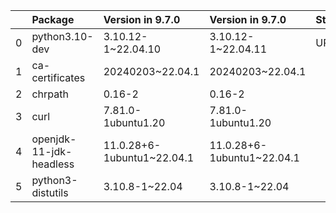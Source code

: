 <!-- markdown-link-check-disable -->

|    | Package                 | Version in 9.7.0           | Version in 9.7.0           | Status   |
|---:|:------------------------|:---------------------------|:---------------------------|:---------|
|  0 | python3.10-dev          | 3.10.12-1~22.04.10         | 3.10.12-1~22.04.11         | UPDATED  |
|  1 | ca-certificates         | 20240203~22.04.1           | 20240203~22.04.1           |          |
|  2 | chrpath                 | 0.16-2                     | 0.16-2                     |          |
|  3 | curl                    | 7.81.0-1ubuntu1.20         | 7.81.0-1ubuntu1.20         |          |
|  4 | openjdk-11-jdk-headless | 11.0.28+6-1ubuntu1~22.04.1 | 11.0.28+6-1ubuntu1~22.04.1 |          |
|  5 | python3-distutils       | 3.10.8-1~22.04             | 3.10.8-1~22.04             |          |